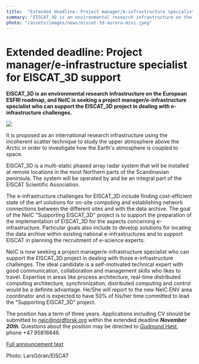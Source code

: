 ```yaml
---
title:  "Extended deadline: Project manager/e-infrastructure specialist for EISCAT_3D support" 
summary: "EISCAT_3D is an environmental research infrastructure on the European ESFRI roadmap, and NeIC is seeking a project manager/e-infrastructure specialist who can support the EISCAT_3D project in dealing with e-infrastructure challenges."
photo: "/assets/images/news/eiscat-3d-aurora-mini.jpeg"
---
```


Extended deadline: Project manager/e-infrastructure specialist for EISCAT_3D support
=====================================================================================

**EISCAT_3D is an environmental research infrastructure on the European ESFRI roadmap, and NeIC is seeking a project manager/e-infrastructure specialist who can support the EISCAT_3D project in dealing with e-infrastructure challenges.**

<a href="{% include baseurl %}/assets/images/news/eiscat-3d-aurora.jpeg"> <img class="smallpic" src="{% include baseurl %}/assets/images/news/eiscat-3d-aurora-mini.jpeg"> </a>

It is proposed as an international research infrastructure using the incoherent scatter technique to study the upper atmosphere above the Arctic in order to investigate how the Earth's atmosphere is coupled to space.

EISCAT_3D is a multi-static phased array radar system that will be installed at remote locations in the most Northern parts of the Scandinavian peninsula. The system will be operated by and be an integral part of the EISCAT Scientific Association.

The e-infrastructure challenges for EISCAT_3D include finding cost-efficient state of the art solutions for on-site computing and establishing network connections between the different sites and with the data archive. The goal of the NeIC "Supporting EISCAT_3D" project is to support the preparation of the implementation of EISCAT_3D for the aspects concerning e-infrastructure. Particular goals also include to develop solutions for locating the data archive within existing national e-infrastructures and to support EISCAT in planning the recruitment of e-science experts.

NeIC is now seeking a project manager/e-infrastructure specialist who can support the EISCAT_3D project in dealing with those e-infrastructure challenges. The ideal candidate is a self-motivated technical expert with good communication, collaboration and management skills who likes to travel. Expertise in areas like process architecture, real-time distributed computing architecture, synchronization, distributed computing and control would be a definite advantage. He/She will report to the new NeIC ENV area coordinator and is expected to have 50% of his/her time committed to lead the "Supporting EISCAT_3D" project.

The position has a term of three years. Applications including CV should be submitted to <neic@nordforsk.org> within the extended deadline ***November 20th***. Questions about the position may be directed to [Gudmund Høst](mailto:gudmund.host@nordforsk.org), phone +47 95816846.

[Full announcement text](/assets/images/news/2014-10-14-Open-position-announcement-NeIC_Support_EISCAT_3D_Project_lead_4.pdf "wikilink")

Photo: LarsGöran/EISCAT
